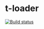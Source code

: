 # t-loader

[![Build status](https://travis-ci.org/atomelements/t-loader.svg?branch=master)](https://travis-ci.org/atomelements/t-loader)
